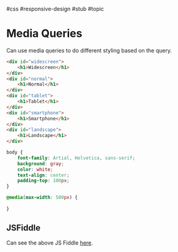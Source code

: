#css #responsive-design #stub #topic 

# Media Queries
Can use media queries to do different styling based on the query.
```html
<div id="widescreen">
	<h1>Widescreen</h1>
</div>
<div id="normal">
	<h1>Normal</h1>
</div>
<div id="tablet">
	<h1>Tablet</h1>
</div>
<div id="smartphone">
	<h1>Smartphone</h1>
</div>
<div id="landscape">
	<h1>Landscape</h1>
</div>
```
```css
body {
	font-family: Artial, Helvetica, sans-serif;
	background: gray;
	color: white;
	text-align: center;
	padding-top: 100px;
}

@media(max-width: 500px) {
	
}
```

## JSFiddle
Can see the above JS Fiddle [here](https://jsfiddle.net/Hobnob93/rm2nkeup/3).